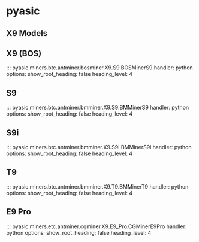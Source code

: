 # pyasic
## X9 Models


## X9 (BOS)

::: pyasic.miners.btc.antminer.bosminer.X9.S9.BOSMinerS9
    handler: python
    options:
        show_root_heading: false
        heading_level: 4


## S9

::: pyasic.miners.btc.antminer.bmminer.X9.S9.BMMinerS9
    handler: python
    options:
        show_root_heading: false
        heading_level: 4

## S9i

::: pyasic.miners.btc.antminer.bmminer.X9.S9i.BMMinerS9i
    handler: python
    options:
        show_root_heading: false
        heading_level: 4

## T9

::: pyasic.miners.btc.antminer.bmminer.X9.T9.BMMinerT9
    handler: python
    options:
        show_root_heading: false
        heading_level: 4

## E9 Pro

::: pyasic.miners.etc.antminer.cgminer.X9.E9_Pro.CGMinerE9Pro
    handler: python
    options:
        show_root_heading: false
        heading_level: 4
